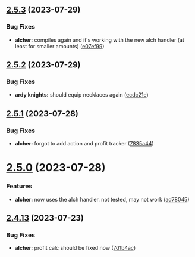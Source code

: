 ## [2.5.3](https://github.com/Torwent/wasp-free/compare/v2.5.2...v2.5.3) (2023-07-29)


### Bug Fixes

* **alcher:** compiles again and it's working with the new alch handler (at least for smaller amounts) ([e07ef99](https://github.com/Torwent/wasp-free/commit/e07ef9934cb4fc60fbd55f06f8764aac4cf1de9c))



## [2.5.2](https://github.com/Torwent/wasp-free/compare/v2.5.1...v2.5.2) (2023-07-29)


### Bug Fixes

* **ardy knights:** should equip necklaces again ([ecdc21e](https://github.com/Torwent/wasp-free/commit/ecdc21ef2db56f7e2992d86e3abc9acb282f17fe))



## [2.5.1](https://github.com/Torwent/wasp-free/compare/v2.5.0...v2.5.1) (2023-07-28)


### Bug Fixes

* **alcher:** forgot to add action and profit tracker ([7835a44](https://github.com/Torwent/wasp-free/commit/7835a44ab6727853795fae8c1717fafab5ae0abc))



# [2.5.0](https://github.com/Torwent/wasp-free/compare/v2.4.13...v2.5.0) (2023-07-28)


### Features

* **alcher:** now uses the alch handler. not tested, may not work ([ad78045](https://github.com/Torwent/wasp-free/commit/ad78045e0747f8e21f0adb041fb07e439930be8b))



## [2.4.13](https://github.com/Torwent/wasp-free/compare/v2.4.12...v2.4.13) (2023-07-23)


### Bug Fixes

* **alcher:** profit calc should be fixed now ([7d1b4ac](https://github.com/Torwent/wasp-free/commit/7d1b4ac855374221e6c317e3f15f041962f8af30))



